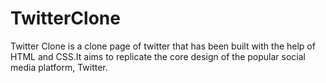 # TwitterClone
Twitter Clone is a clone page of twitter that has been built with the help  of HTML and CSS.It aims to replicate the core design of the popular social media platform, Twitter.

